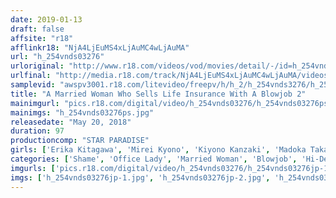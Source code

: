 ```yaml
---
date: 2019-01-13
draft: false
affsite: "r18"
afflinkr18: "NjA4LjEuMS4xLjAuMC4wLjAuMA"
url: "h_254vnds03276"
urloriginal: "http://www.r18.com/videos/vod/movies/detail/-/id=h_254vnds03276"
urlfinal: "http://media.r18.com/track/NjA4LjEuMS4xLjAuMC4wLjAuMA/videos/vod/movies/detail/-/id=h_254vnds03276"
samplevid: "awspv3001.r18.com/litevideo/freepv/h/h_2/h_254vnds3276/h_254vnds3276_dmb_w.mp4"
title: "A Married Woman Who Sells Life Insurance With A Blowjob 2"
mainimgurl: "pics.r18.com/digital/video/h_254vnds03276/h_254vnds03276ps.jpg"
mainimgs: "h_254vnds03276ps.jpg"
releasedate: "May 20, 2018"
duration: 97
productioncomp: "STAR PARADISE"
girls: ['Erika Kitagawa', 'Mirei Kyono', 'Kiyono Kanzaki', 'Madoka Takamiya']
categories: ['Shame', 'Office Lady', 'Married Woman', 'Blowjob', 'Hi-Def']
imgurls: ['pics.r18.com/digital/video/h_254vnds03276/h_254vnds03276jp-1.jpg', 'pics.r18.com/digital/video/h_254vnds03276/h_254vnds03276jp-2.jpg', 'pics.r18.com/digital/video/h_254vnds03276/h_254vnds03276jp-3.jpg', 'pics.r18.com/digital/video/h_254vnds03276/h_254vnds03276jp-4.jpg', 'pics.r18.com/digital/video/h_254vnds03276/h_254vnds03276jp-5.jpg', 'pics.r18.com/digital/video/h_254vnds03276/h_254vnds03276jp-6.jpg', 'pics.r18.com/digital/video/h_254vnds03276/h_254vnds03276jp-7.jpg', 'pics.r18.com/digital/video/h_254vnds03276/h_254vnds03276jp-8.jpg', 'pics.r18.com/digital/video/h_254vnds03276/h_254vnds03276jp-9.jpg', 'pics.r18.com/digital/video/h_254vnds03276/h_254vnds03276jp-10.jpg', 'pics.r18.com/digital/video/h_254vnds03276/h_254vnds03276jp-11.jpg', 'pics.r18.com/digital/video/h_254vnds03276/h_254vnds03276jp-12.jpg', 'pics.r18.com/digital/video/h_254vnds03276/h_254vnds03276jp-13.jpg', 'pics.r18.com/digital/video/h_254vnds03276/h_254vnds03276jp-14.jpg', 'pics.r18.com/digital/video/h_254vnds03276/h_254vnds03276jp-15.jpg', 'pics.r18.com/digital/video/h_254vnds03276/h_254vnds03276jp-16.jpg', 'pics.r18.com/digital/video/h_254vnds03276/h_254vnds03276jp-17.jpg', 'pics.r18.com/digital/video/h_254vnds03276/h_254vnds03276jp-18.jpg', 'pics.r18.com/digital/video/h_254vnds03276/h_254vnds03276jp-19.jpg', 'pics.r18.com/digital/video/h_254vnds03276/h_254vnds03276jp-20.jpg']
imgs: ['h_254vnds03276jp-1.jpg', 'h_254vnds03276jp-2.jpg', 'h_254vnds03276jp-3.jpg', 'h_254vnds03276jp-4.jpg', 'h_254vnds03276jp-5.jpg', 'h_254vnds03276jp-6.jpg', 'h_254vnds03276jp-7.jpg', 'h_254vnds03276jp-8.jpg', 'h_254vnds03276jp-9.jpg', 'h_254vnds03276jp-10.jpg', 'h_254vnds03276jp-11.jpg', 'h_254vnds03276jp-12.jpg', 'h_254vnds03276jp-13.jpg', 'h_254vnds03276jp-14.jpg', 'h_254vnds03276jp-15.jpg', 'h_254vnds03276jp-16.jpg', 'h_254vnds03276jp-17.jpg', 'h_254vnds03276jp-18.jpg', 'h_254vnds03276jp-19.jpg', 'h_254vnds03276jp-20.jpg']
---
```

